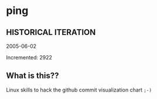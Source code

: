 # ping

## HISTORICAL ITERATION
2005-06-02

Incremented: 2922

## What is this?? 
Linux skills to hack the github commit visualization chart `;-)`
